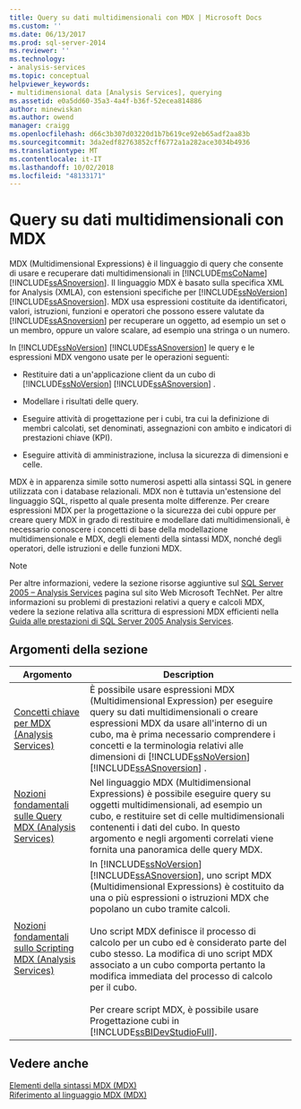 ```yaml
---
title: Query su dati multidimensionali con MDX | Microsoft Docs
ms.custom: ''
ms.date: 06/13/2017
ms.prod: sql-server-2014
ms.reviewer: ''
ms.technology:
- analysis-services
ms.topic: conceptual
helpviewer_keywords:
- multidimensional data [Analysis Services], querying
ms.assetid: e0a5dd60-35a3-4a4f-b36f-52ecea814886
author: minewiskan
ms.author: owend
manager: craigg
ms.openlocfilehash: d66c3b307d03220d1b7b619ce92eb65adf2aa83b
ms.sourcegitcommit: 3da2edf82763852cff6772a1a282ace3034b4936
ms.translationtype: MT
ms.contentlocale: it-IT
ms.lasthandoff: 10/02/2018
ms.locfileid: "48133171"
---
```

# <a name="querying-multidimensional-data-with-mdx"></a>Query su dati multidimensionali con MDX
  MDX (Multidimensional Expressions) è il linguaggio di query che consente di usare e recuperare dati multidimensionali in [!INCLUDE[msCoName](../../../includes/msconame-md.md)] [!INCLUDE[ssASnoversion](../../../includes/ssasnoversion-md.md)]. Il linguaggio MDX è basato sulla specifica XML for Analysis (XMLA), con estensioni specifiche per [!INCLUDE[ssNoVersion](../../../includes/ssnoversion-md.md)] [!INCLUDE[ssASnoversion](../../../includes/ssasnoversion-md.md)]. MDX usa espressioni costituite da identificatori, valori, istruzioni, funzioni e operatori che possono essere valutate da [!INCLUDE[ssASnoversion](../../../includes/ssasnoversion-md.md)] per recuperare un oggetto, ad esempio un set o un membro, oppure un valore scalare, ad esempio una stringa o un numero.  
  
 In [!INCLUDE[ssNoVersion](../../../includes/ssnoversion-md.md)] [!INCLUDE[ssASnoversion](../../../includes/ssasnoversion-md.md)] le query e le espressioni MDX vengono usate per le operazioni seguenti:  
  
-   Restituire dati a un'applicazione client da un cubo di [!INCLUDE[ssNoVersion](../../../includes/ssnoversion-md.md)] [!INCLUDE[ssASnoversion](../../../includes/ssasnoversion-md.md)] .  
  
-   Modellare i risultati delle query.  
  
-   Eseguire attività di progettazione per i cubi, tra cui la definizione di membri calcolati, set denominati, assegnazioni con ambito e indicatori di prestazioni chiave (KPI).  
  
-   Eseguire attività di amministrazione, inclusa la sicurezza di dimensioni e celle.  
  
 MDX è in apparenza simile sotto numerosi aspetti alla sintassi SQL in genere utilizzata con i database relazionali. MDX non è tuttavia un'estensione del linguaggio SQL, rispetto al quale presenta molte differenze. Per creare espressioni MDX per la progettazione o la sicurezza dei cubi oppure per creare query MDX in grado di restituire e modellare dati multidimensionali, è necessario conoscere i concetti di base della modellazione multidimensionale e MDX, degli elementi della sintassi MDX, nonché degli operatori, delle istruzioni e delle funzioni MDX.  
  
> [!NOTE]  
>  Per altre informazioni, vedere la sezione risorse aggiuntive sul [SQL Server 2005 – Analysis Services](http://go.microsoft.com/fwlink/?LinkId=80853) pagina sul sito Web Microsoft TechNet. Per altre informazioni su problemi di prestazioni relativi a query e calcoli MDX, vedere la sezione relativa alla scrittura di espressioni MDX efficienti nella [Guida alle prestazioni di SQL Server 2005 Analysis Services](http://go.microsoft.com/fwlink/?LinkId=81621).  
  
## <a name="in-this-section"></a>Argomenti della sezione  
  
|Argomento|Description|  
|-----------|-----------------|  
|[Concetti chiave per MDX &#40;Analysis Services&#41;](../key-concepts-in-mdx-analysis-services.md)|È possibile usare espressioni MDX (Multidimensional Expression) per eseguire query su dati multidimensionali o creare espressioni MDX da usare all'interno di un cubo, ma è prima necessario comprendere i concetti e la terminologia relativi alle dimensioni di [!INCLUDE[ssNoVersion](../../../includes/ssnoversion-md.md)] [!INCLUDE[ssASnoversion](../../../includes/ssasnoversion-md.md)] .|  
|[Nozioni fondamentali sulle Query MDX &#40;Analysis Services&#41;](mdx-query-fundamentals-analysis-services.md)|Nel linguaggio MDX (Multidimensional Expressions) è possibile eseguire query su oggetti multidimensionali, ad esempio un cubo, e restituire set di celle multidimensionali contenenti i dati del cubo. In questo argomento e negli argomenti correlati viene fornita una panoramica delle query MDX.|  
|[Nozioni fondamentali sullo Scripting MDX &#40;Analysis Services&#41;](mdx-scripting-fundamentals-analysis-services.md)|In [!INCLUDE[ssNoVersion](../../../includes/ssnoversion-md.md)] [!INCLUDE[ssASnoversion](../../../includes/ssasnoversion-md.md)], uno script MDX (Multidimensional Expressions) è costituito da una o più espressioni o istruzioni MDX che popolano un cubo tramite calcoli.<br /><br /> Uno script MDX definisce il processo di calcolo per un cubo ed è considerato parte del cubo stesso. La modifica di uno script MDX associato a un cubo comporta pertanto la modifica immediata del processo di calcolo per il cubo.<br /><br /> Per creare script MDX, è possibile usare Progettazione cubi in [!INCLUDE[ssBIDevStudioFull](../../../includes/ssbidevstudiofull-md.md)].|  
  
## <a name="see-also"></a>Vedere anche  
 [Elementi della sintassi MDX &#40;MDX&#41;](/sql/mdx/mdx-syntax-elements-mdx)   
 [Riferimento al linguaggio MDX &#40;MDX&#41;](/sql/mdx/mdx-language-reference-mdx)  
  
  
